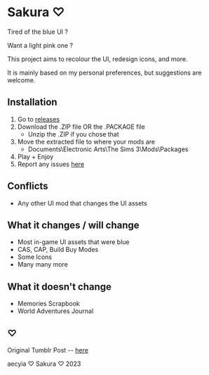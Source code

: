 # Sakura ♡

Tired of the blue UI ?

Want a light pink one ?

This project aims to recolour the UI, redesign icons, and more.

It is mainly based on my personal preferences, but suggestions are welcome.

## Installation

01. Go to [releases](https://github.com/aecyia/Sakura/releases)
02. Download the .ZIP file OR the .PACKAGE file
	+ Unzip the .ZIP if you chose that
03. Move the extracted file to where your mods are
	+ Documents\Electronic Arts\The Sims 3\Mods\Packages
04. Play + Enjoy
05. Report any issues [here](https://github.com/aecyia/Sakura/issues)

## Conflicts

+ Any other UI mod that changes the UI assets

## What it changes / will change

+ Most in-game UI assets that were blue
+ CAS, CAP, Build Buy Modes
+ Some Icons
+ Many many more

## What it doesn't change

+ Memories Scrapbook
+ World Adventures Journal

## ♡

Original Tumblr Post -- [here](https://www.tumblr.com/astraace/695785491609632768/sakura?source=share)

aecyia ♡ Sakura ♡ 2023
